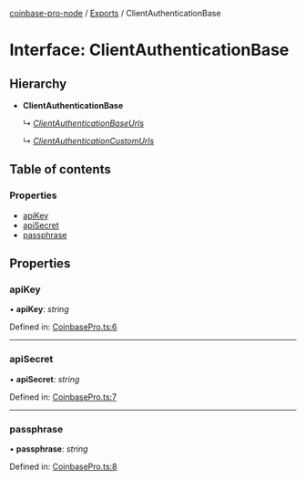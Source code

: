 [coinbase-pro-node](../README.md) / [Exports](../modules.md) / ClientAuthenticationBase

# Interface: ClientAuthenticationBase

## Hierarchy

* **ClientAuthenticationBase**

  ↳ [*ClientAuthenticationBaseUrls*](clientauthenticationbaseurls.md)

  ↳ [*ClientAuthenticationCustomUrls*](clientauthenticationcustomurls.md)

## Table of contents

### Properties

- [apiKey](clientauthenticationbase.md#apikey)
- [apiSecret](clientauthenticationbase.md#apisecret)
- [passphrase](clientauthenticationbase.md#passphrase)

## Properties

### apiKey

• **apiKey**: *string*

Defined in: [CoinbasePro.ts:6](https://github.com/bennycode/coinbase-pro-node/blob/a54e177/src/CoinbasePro.ts#L6)

___

### apiSecret

• **apiSecret**: *string*

Defined in: [CoinbasePro.ts:7](https://github.com/bennycode/coinbase-pro-node/blob/a54e177/src/CoinbasePro.ts#L7)

___

### passphrase

• **passphrase**: *string*

Defined in: [CoinbasePro.ts:8](https://github.com/bennycode/coinbase-pro-node/blob/a54e177/src/CoinbasePro.ts#L8)
